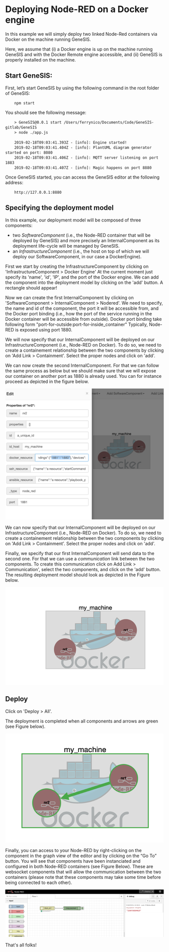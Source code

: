 # Deploying Node-RED on a Docker engine

In this example we will simply deploy two linked Node-Red containers via Docker on the machine running GeneSIS. 

Here, we assume that (i) a Docker engine is up on the machine running GeneSIS and with the Docker Remote engine accessible, and (ii) GeneSIS is properly installed on the machine.

## Start GeneSIS:

First, let’s start GeneSIS by using the following command in the root folder of GeneSIS:

        npm start

You should see the following message:

        > GeneSIS@0.0.1 start /Users/ferrynico/Documents/Code/GeneSIS-gitlab/GeneSIS
        > node ./app.js
        
        2019-02-18T09:03:41.393Z - [info]: Engine started!
        2019-02-18T09:03:41.404Z - [info]: PlantUML diagram generator started on port: 8080
        2019-02-18T09:03:41.406Z - [info]: MQTT server listening on port 1883
        2019-02-18T09:03:41.407Z - [info]: Magic happens on port 8880

Once GeneSIS started, you can access the GeneSIS editor at the following address:

        http://127.0.0.1:8880

## Specifying the deployment model

In this example, our deployment model will be composed of three components: 
* two _SoftwareComponent_ (i.e., the Node-RED container that will be deployed by GeneSIS) and more precisely an InternalComponent as its deployment life-cycle will be managed by GeneSIS.
* an _InfrastructureComponent_ (i.e., the host on top of which we will deploy our SoftwareComponent, in our case a DockerEngine).

First we start by creating the InfrastructureComponent by clicking on 'InfrastructureComponent > Docker Engine'
At the current moment just specify its 'name', 'id', 'IP', and the port of the Docker engine. We can add the component into the deployment model by  clicking on the 'add' button. A rectangle should appear!

Now we can create the first InternalComponent by clicking on 'SoftwareComponent > InternalComponent > Nodered'. 
We need to specify, the name and id of the component, the port it will be accessible from, and the Docker port binding (i.e., how the port of the service running in the Docker container will be accessible from outside).
Docker port binding take following form "port-for-outside:port-for-inside_container" Typically, Node-RED is exposed using port 1880.

We will now specify that our InternalComponent will be deployed on our InfrastructureComponent (i.e., Node-RED on Docker). To do so, we need to create a containement relationship between the two components by clicking on 'Add Link > Containment'.
Select the proper nodes and click on 'add'.

We can now create the second InternalComponent. For that we can follow the same process as below but we should make sure that we will expose our container on another port as 1880 is already used.
You can for instance proceed as depicted in the figure below.

![alt text](./images/port_binding.png "Specify port binding")

We can now specify that our InternalComponent will be deployed on our InfrastructureComponent (i.e., Node-RED on Docker). To do so, we need to create a containement relationship between the two components by clicking on 'Add Link > Containment'.
Select the proper nodes and click on 'add'.

Finally, we specify that our first InternalComponent will send data to the second one. For that we can use a _communication_ link between the two components.
To create this communication click on Add Link > Communication', select the two components, and click on the 'add' button.
The resulting deployment model should look as depicted in the Figure below.

![alt text](./images/model.png "Deployment model")

## Deploy

Click on 'Deploy > All'.

The deployment is completed when all components and arrows are green (see Figure below).

![alt text](./images/deployed.png "Successful deployment")

Finally, you can access to your Node-RED by right-clicking on the component in the graph view of the editor and by clicking on the “Go To” button.
You will see that components have been instanciated and configured in both Node-RED containers (see Figure Below). These are websocket components that will allow the communication between the two containers (please note that these components may take some time before being connected to each other). 

![alt text](./images/Node-red.png "Node-RED container")

That's all folks!


